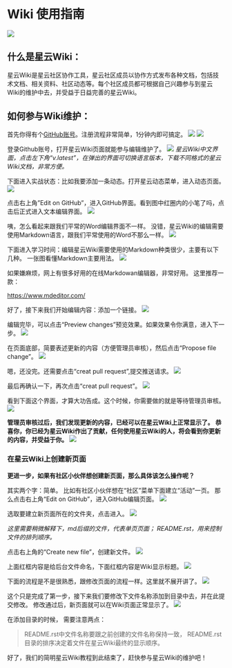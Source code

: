 # Wiki 使用指南

![](https://blog.nebulas.io/wp-content/uploads/2018/12/medium-960x540.jpg)

## 什么是星云Wiki：

星云Wiki是星云社区协作工具，星云社区成员以协作方式发布各种文档，包括技术文档、相关资料、社区动态等。每个社区成员都可根据自己兴趣参与到星云Wiki的维护中去，并受益于日益完善的星云Wiki。

## 如何参与Wiki维护：
首先你得有个[GitHub账号](https://github.com/)。注册流程非常简单，1分钟内即可搞定。
![](https://blog.nebulas.io/wp-content/uploads/2018/12/P1-1200x611.jpg)
![](https://blog.nebulas.io/wp-content/uploads/2018/12/P6-1200x579.jpg)



登录Github账号，打开星云Wiki页面就能参与编辑维护了。
![](https://blog.nebulas.io/wp-content/uploads/2018/12/P4-1200x586.jpg)
*星云Wiki中文界面，点击左下角“v.latest”，在弹出的界面可切换语言版本，下载不同格式的星云Wiki文档，非常方便。*



下面进入实战状态：比如我要添加一条动态。打开星云动态菜单，进入动态页面。
![](https://blog.nebulas.io/wp-content/uploads/2018/12/P7-1200x589.jpg)



点击右上角”Edit on GitHub”，进入GitHub界面。看到图中红圈内的小笔了吗，点击后正式进入文本编辑界面。
![](https://blog.nebulas.io/wp-content/uploads/2018/12/p8-1200x574.jpg)



咦，怎么看起来跟我们平常的Word编辑界面不一样。
没错，星云Wiki的编辑需要使用Markdown语言，跟我们平常使用的Word不那么一样。
![](https://blog.nebulas.io/wp-content/uploads/2018/12/P9-1200x566.jpg)


下面进入学习时间：编辑星云Wiki需要使用的Markdown种类很少，主要有以下几种。
一张图看懂Markdown主要用法。
![](https://blog.nebulas.io/wp-content/uploads/2018/12/%E6%9C%AA%E6%A0%87%E9%A2%98-1.png)


如果嫌麻烦，网上有很多好用的在线Markdowan编辑器，非常好用。
这里推荐一款：

https://www.mdeditor.com/

好了，接下来我们开始编辑内容：添加一个链接。
![](https://blog.nebulas.io/wp-content/uploads/2018/12/P10-1200x535.jpg)


编辑完毕，可以点击“Preview changes”预览效果。如果效果令你满意，进入下一步。
![](https://blog.nebulas.io/wp-content/uploads/2018/12/P11-1200x483.jpg)


在页面底部，简要表述更新的内容（方便管理员审核），然后点击“Propose file change”。
![](https://blog.nebulas.io/wp-content/uploads/2018/12/p13-1200x466.jpg)


嗯，还没完。还需要点击“creat pull request”,提交推送请求。
![](https://blog.nebulas.io/wp-content/uploads/2018/12/p15-1200x551.jpg)


最后再确认一下，再次点击“creat pull request”。
![](https://blog.nebulas.io/wp-content/uploads/2018/12/P17-1200x723.jpg)


看到下面这个界面，才算大功告成。这个时候，你需要做的就是等待管理员审核。
![](https://blog.nebulas.io/wp-content/uploads/2018/12/P18-1200x507.jpg)


**管理员审核过后，我们发现更新的内容，已经可以在星云Wiki上正常显示了。**
**恭喜你，你已经为星云Wiki作出了贡献，任何使用星云Wiki的人，将会看到你更新的内容，并受益于你。**
![](https://blog.nebulas.io/wp-content/uploads/2018/12/p20-1200x467.jpg)


### 在星云Wiki上创建新页面
**更进一步，如果有社区小伙伴想创建新页面，那么具体该怎么操作呢？**


其实两个字：简单。
比如有社区小伙伴想在“社区”菜单下面建立“活动”一页。
那么点击右上角“Edit on GitHub”，进入GitHub编辑页面。
![](https://blog.nebulas.io/wp-content/uploads/2018/12/P21-1200x521.jpg)


选取要建立新页面所在的文件夹，点击进入。
![](https://blog.nebulas.io/wp-content/uploads/2018/12/P22-1200x582.jpg)


*这里需要稍微解释下，md后缀的文件，代表单页页面；*
*README.rst，用来控制文件的排列顺序。*


点击右上角的“Create new file”，创建新文件。
![](https://blog.nebulas.io/wp-content/uploads/2018/12/P23-1200x457.jpg)


上面红框内容是给后台文件命名，下面红框内容是Wiki显示标题。
![](https://blog.nebulas.io/wp-content/uploads/2018/12/P24-1200x483.jpg)


下面的流程是不是很熟悉，跟修改页面的流程一样。这里就不展开讲了。
![](https://blog.nebulas.io/wp-content/uploads/2018/12/P25-1200x453.jpg)


这个只是完成了第一步，接下来我们要修改下文件名称添加到目录中去，并在此提交修改。
修改通过后，新页面就可以在Wiki页面正常显示了。
![](https://blog.nebulas.io/wp-content/uploads/2018/12/P29-1200x472.jpg)


在添加目录的时候，
需要注意两点：
>README.rst中文件名称要跟之前创建的文件名称保持一致，
>README.rst目录的排序决定着文件在星云Wiki最终的显示顺序。

好了，我们的简明星云Wiki教程到此结束了，赶快参与星云Wiki的维护吧！











